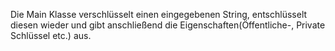 Die Main Klasse verschlüsselt einen eingegebenen String, entschlüsselt diesen wieder und
gibt anschließend die Eigenschaften(Öffentliche-, Private Schlüssel etc.) aus.
